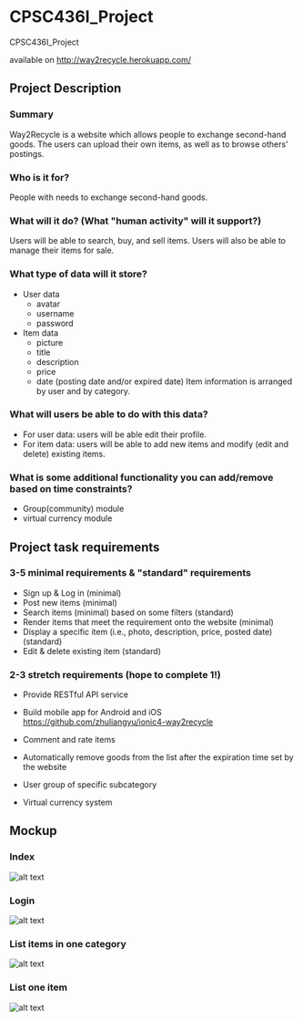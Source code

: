 # CPSC436I_Project
CPSC436I_Project

available on http://way2recycle.herokuapp.com/

## Project Description

### Summary
Way2Recycle is a website which allows people to exchange second-hand goods. The users can upload their own items, as well as to browse others' postings.

### Who is it for?
People with needs to exchange second-hand goods.
### What will it do? (What "human activity" will it support?)
Users will be able to search, buy, and sell items.
Users will also be able to manage their items for sale.
### What type of data will it store?
* User data
    * avatar
    * username
    * password
* Item data
    * picture
    * title
    * description
    * price
    * date (posting date and/or expired date)
Item information is arranged by user and by category.
### What will users be able to do with this data?
* For user data: users will be able edit their profile. 
* For item data: users will be able to add new items and modify (edit and delete) existing items.
### What is some additional functionality you can add/remove based on time constraints?
* Group(community) module
* virtual currency module

## Project task requirements

### 3-5 minimal requirements & "standard" requirements
* Sign up & Log in (minimal)
* Post new items (minimal)
* Search items (minimal) based on some filters (standard)
* Render items that meet the requirement onto the website (minimal)
* Display a specific item (i.e., photo, description, price, posted date) (standard)
* Edit & delete existing item (standard)
### 2-3 stretch requirements (hope to complete 1!)
* Provide RESTful API service
* Build mobile app for Android and iOS
https://github.com/zhuliangyu/ionic4-way2recycle

* Comment and rate items
* Automatically remove goods from the list after the expiration time set by the website
* User group of specific subcategory
* Virtual currency system

## Mockup
### Index

![alt text](./mockup/my_index.png)
### Login
![alt text](./mockup/my_register.png)
### List items in one category
![alt text](./mockup/my_list.png)
### List one item
![alt text](./mockup/one_item_display.png)



